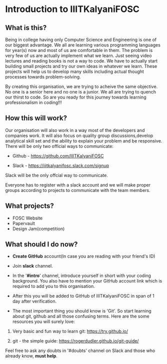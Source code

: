 # Introduction to IIITKalyaniFOSC

## What is this?

Being in college having only Computer Science and Engineering is one of our biggest advantage. We all are learning various programming languages for year(s) now and most of us are comfortable in them. The problem is very few of us are actually implement what we learn. Just seeing video lectures and reading books is not a way to code. We have to actually start building small projects and try our own ideas in whatever we learn. These projects will help us to develop many skills including actual thought processes towards problem-solving.

By creating this organisation, we are trying to acheive the same objective. No one is a senior here and no one is a junior. We all are trying to quench our thirst to code.
So are you ready for this journey towards learning professionalism in coding!!!

## How this will work?

Our organisation will also work in a way most of the developers and companies work. It will also focus on  quality group discussions,develop analytical skill set and the ability to explain your problem and be responsive.
There will be only two official ways to communicate:

- Github - https://github.com/IIITKalyaniFOSC

- Slack - https://iiitkalyanifosc.slack.com/signup

Slack will be the only offcial way to communicate.

Everyone has to register with a slack account and we will make proper groups according to projects to communicate with the team members.

## What projects?

- FOSC Website
- Papervault
- Design Jam(competition)

## What should I do now?

- __Create GitHub__ account(In case you are reading with your friend's ID)

- Join __slack__ channel.

- In the '__#intro__' channel, introduce yourself in short with your coding background. You also have to mention your GitHub account link which is required to add you to this organisation.

- After this you will be added to GitHub of IIITKalyaniFOSC in span of 1 day after verification.

- The most important thing you should know is 'Git'. So start learning about git, github and all those confusing terms. Here are the some resources you will surely love:

1. Very basic and fun way to learn git: https://try.github.io/

2. git - the simple guide: https://rogerdudler.github.io/git-guide/

Feel free to ask any doubts in '#doubts' channel on Slack and those who already know, __must help__.
